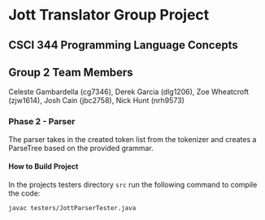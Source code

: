 # Jott Translator Group Project
## CSCI 344 Programming Language Concepts
## Group 2 Team Members
Celeste Gambardella (cg7346), Derek Garcia (dlg1206), Zoe Wheatcroft (zjw1614), Josh Cain (jbc2758), Nick Hunt (nrh9573)

### Phase 2 - Parser
The parser takes in the created token list from the tokenizer and creates a ParseTree based on the provided grammar.

#### How to Build Project
In the projects testers directory `src` run the following command to compile the code:
```batch
javac testers/JottParserTester.java
```
